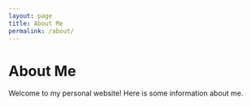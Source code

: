 ```yaml
---
layout: page
title: About Me
permalink: /about/
---
```


# About Me
Welcome to my personal website! Here is some information about me.
